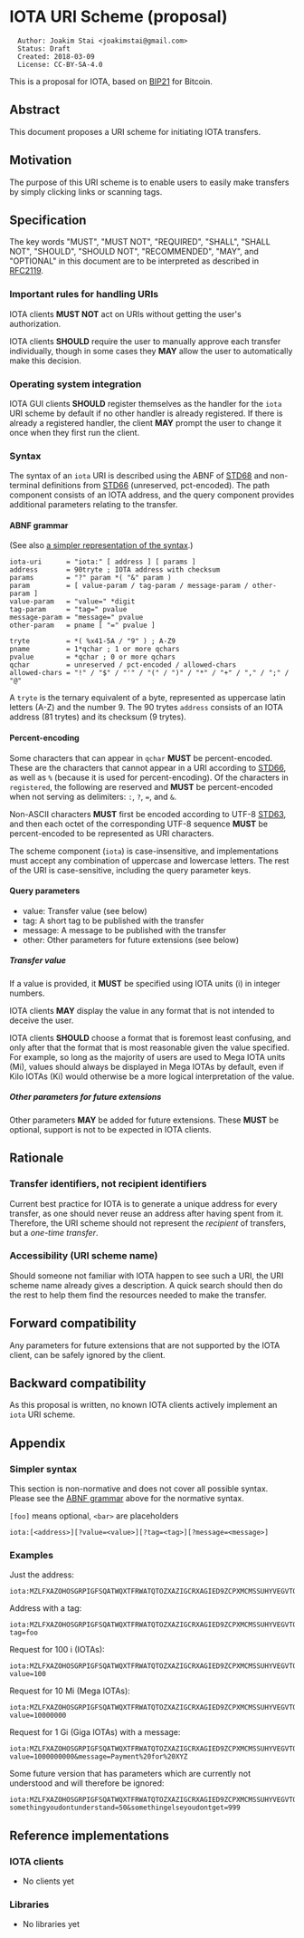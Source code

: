# IOTA URI Scheme (proposal)

```
  Author: Joakim Stai <joakimstai@gmail.com>
  Status: Draft
  Created: 2018-03-09
  License: CC-BY-SA-4.0
```

This is a proposal for IOTA, based on [BIP21](https://github.com/bitcoin/bips/blob/master/bip-0021.mediawiki) for Bitcoin.

## Abstract

This document proposes a URI scheme for initiating IOTA transfers.

## Motivation

The purpose of this URI scheme is to enable users to easily make transfers by simply clicking links or scanning tags.

## Specification

The key words "MUST", "MUST NOT", "REQUIRED", "SHALL", "SHALL NOT", "SHOULD", "SHOULD NOT", "RECOMMENDED", "MAY", and "OPTIONAL" in this document are to be interpreted as described in [RFC2119](https://tools.ietf.org/html/rfc2119).

### Important rules for handling URIs

IOTA clients **MUST NOT** act on URIs without getting the user's authorization.

IOTA clients **SHOULD** require the user to manually approve each transfer individually, though in some cases they **MAY** allow the user to automatically make this decision.

### Operating system integration

IOTA GUI clients **SHOULD** register themselves as the handler for the `iota` URI scheme by default if no other handler is already registered. If there is already a registered handler, the client **MAY** prompt the user to change it once when they first run the client.

### Syntax

The syntax of an `iota` URI is described using the ABNF of [STD68](https://tools.ietf.org/html/std68) and non-terminal definitions from [STD66](https://tools.ietf.org/html/std66) (unreserved, pct-encoded).
The path component consists of an IOTA address, and the query component provides additional parameters relating to the transfer.

#### ABNF grammar

(See also [a simpler representation of the syntax](#simpler-syntax).)

```
iota-uri      = "iota:" [ address ] [ params ]
address       = 90tryte ; IOTA address with checksum
params        = "?" param *( "&" param )
param         = [ value-param / tag-param / message-param / other-param ]
value-param   = "value=" *digit
tag-param     = "tag=" pvalue
message-param = "message=" pvalue
other-param   = pname [ "=" pvalue ]

tryte         = *( %x41-5A / "9" ) ; A-Z9
pname         = 1*qchar ; 1 or more qchars
pvalue        = *qchar ; 0 or more qchars
qchar         = unreserved / pct-encoded / allowed-chars
allowed-chars = "!" / "$" / "'" / "(" / ")" / "*" / "+" / "," / ";" / "@"
```

A `tryte` is the ternary equivalent of a byte, represented as uppercase latin letters (A-Z) and the number 9. The 90 trytes `address` consists of an IOTA address (81 trytes) and its checksum (9 trytes).

#### Percent-encoding

Some characters that can appear in `qchar` **MUST** be percent-encoded. These are the characters that cannot appear in a URI according to [STD66](https://tools.ietf.org/html/std66), as well as `%` (because it is used for percent-encoding). Of the characters in `registered`, the following are reserved and **MUST** be percent-encoded when not serving as delimiters: `:`, `?`, `=`, and `&`.

Non-ASCII characters **MUST** first be encoded according to UTF-8 [STD63](https://tools.ietf.org/html/std63), and then each octet of the corresponding UTF-8 sequence **MUST** be percent-encoded to be represented as URI characters.

The scheme component (`iota`) is case-insensitive, and implementations must accept any combination of uppercase and lowercase letters. The rest of the URI is case-sensitive, including the query parameter keys.

#### Query parameters

- value: Transfer value (see below)
- tag: A short tag to be published with the transfer
- message: A message to be published with the transfer
- other: Other parameters for future extensions (see below)

##### Transfer value

If a value is provided, it **MUST** be specified using IOTA units (i) in integer numbers.

IOTA clients **MAY** display the value in any format that is not intended to deceive the user.

IOTA clients **SHOULD** choose a format that is foremost least confusing, and only after that the format that is most reasonable given the value specified.
For example, so long as the majority of users are used to Mega IOTA units (Mi), values should always be displayed in Mega IOTAs by default, even if Kilo IOTAs (Ki) would otherwise be a more logical interpretation of the value.

##### Other parameters for future extensions

Other parameters **MAY** be added for future extensions. These **MUST** be optional, support is not to be expected in IOTA clients.

## Rationale

### Transfer identifiers, not recipient identifiers

Current best practice for IOTA is to generate a unique address for every transfer, as one should never reuse an address after having spent from it.
Therefore, the URI scheme should not represent the _recipient_ of transfers, but a _one-time transfer_.

### Accessibility (URI scheme name)

Should someone not familiar with IOTA happen to see such a URI, the URI scheme name already gives a description.
A quick search should then do the rest to help them find the resources needed to make the transfer.

## Forward compatibility

Any parameters for future extensions that are not supported by the IOTA client, can be safely ignored by the client.

## Backward compatibility

As this proposal is written, no known IOTA clients actively implement an `iota` URI scheme.

## Appendix

### Simpler syntax

This section is non-normative and does not cover all possible syntax.
Please see the [ABNF grammar](#abnf-grammar) above for the normative syntax.

`[foo]` means optional, `<bar>` are placeholders

```
iota:[<address>][?value=<value>][?tag=<tag>][?message=<message>]
```

### Examples

Just the address:

    iota:MZLFXAZOHOSGRPIGFSQATWQXTFRWATQTOZXAZIGCRXAGIED9ZCPXMCMSSUHYVEGVTOILQMAD9VZIV9PJCHCCO9YMIW

Address with a tag:

    iota:MZLFXAZOHOSGRPIGFSQATWQXTFRWATQTOZXAZIGCRXAGIED9ZCPXMCMSSUHYVEGVTOILQMAD9VZIV9PJCHCCO9YMIW?tag=foo

Request for 100 i (IOTAs):

    iota:MZLFXAZOHOSGRPIGFSQATWQXTFRWATQTOZXAZIGCRXAGIED9ZCPXMCMSSUHYVEGVTOILQMAD9VZIV9PJCHCCO9YMIW?value=100

Request for 10 Mi (Mega IOTAs):

    iota:MZLFXAZOHOSGRPIGFSQATWQXTFRWATQTOZXAZIGCRXAGIED9ZCPXMCMSSUHYVEGVTOILQMAD9VZIV9PJCHCCO9YMIW?value=10000000

Request for 1 Gi (Giga IOTAs) with a message:

    iota:MZLFXAZOHOSGRPIGFSQATWQXTFRWATQTOZXAZIGCRXAGIED9ZCPXMCMSSUHYVEGVTOILQMAD9VZIV9PJCHCCO9YMIW?value=1000000000&message=Payment%20for%20XYZ

Some future version that has parameters which are currently not understood and will therefore be ignored:

    iota:MZLFXAZOHOSGRPIGFSQATWQXTFRWATQTOZXAZIGCRXAGIED9ZCPXMCMSSUHYVEGVTOILQMAD9VZIV9PJCHCCO9YMIW?somethingyoudontunderstand=50&somethingelseyoudontget=999

## Reference implementations

### IOTA clients

* No clients yet

### Libraries

* No libraries yet
